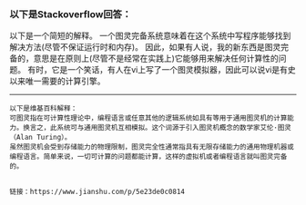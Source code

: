 


### 以下是Stackoverflow回答：


以下是一个简短的解释。
一个图灵完备系统意味着在这个系统中写程序能够找到解决方法(尽管不保证运行时和内存)。
因此，如果有人说，我的新东西是图灵完备的，意思是在原则上(尽管不是经常在实践上)它能够用来解决任何计算性的问题。
有时，它是一个笑话，有人在vi上写了一个图灵模拟器，因此可以说vi是有史以来唯一需要的计算引擎。








<hr>





    以下是维基百科解释：
    可图灵指在可计算性理论中，编程语言或任意其他的逻辑系统如具有等用于通用图灵机的计算能力。换言之，此系统可与通用图灵机互相模拟。这个词源于引入图灵机概念的数学家艾伦·图灵（Alan Turing）。
    虽然图灵机会受到存储能力的物理限制，图灵完全性通常指具有无限存储能力的通用物理机器或编程语言。简单来说，一切可计算的问题都能计算，这样的虚拟机或者编程语言就叫图灵完备的。


    链接：https://www.jianshu.com/p/5e23de0c0814


